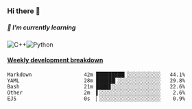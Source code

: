 ### Hi there 👋

##### 🌱 I’m currently learning

![C++](https://img.shields.io/badge/-C++-00599C?style=flat-square&logo=c)![Python](https://img.shields.io/badge/-Python-black?style=flat-square&logo=Python)


<!-- waka-box start -->
#### <a href="https://gist.github.com/bf274261b4c8553e17fc709dfc3cfa97" target="_blank">Weekly development breakdown</a>
```text
Markdown             	 42m █████████▎░░░░░░░░░░░   44.1% 
YAML                 	 28m ██████▎░░░░░░░░░░░░░░   29.8% 
Bash                 	 21m ████▊░░░░░░░░░░░░░░░░   22.6% 
Other                	 2m  ▌░░░░░░░░░░░░░░░░░░░░    2.6% 
EJS                  	 0s  ▏░░░░░░░░░░░░░░░░░░░░    0.9% 
```
<!-- Powered by https://github.com/YouEclipse/waka-box-go . -->
<!-- waka-box end -->



<!--
**KomoreKalu/KomoreKalu** is a ✨ _special_ ✨ repository because its `README.md` (this file) appears on your GitHub profile.

Here are some ideas to get you started:

- 🔭 I’m currently working on ...
- 🌱 I’m currently learning ...
- 👯 I’m looking to collaborate on ...
- 🤔 I’m looking for help with ...
- 💬 Ask me about ...
- 📫 How to reach me: ...
- 😄 Pronouns: ...
- ⚡ Fun fact: ...
-->
